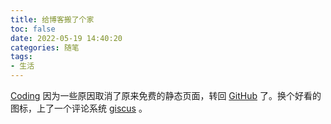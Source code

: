 ```yaml
---
title: 给博客搬了个家
toc: false
date: 2022-05-19 14:40:20
categories: 随笔
tags:
- 生活
---
```

[Coding](https://coding.net) 因为一些原因取消了原来免费的静态页面，转回 [GitHub](https://github.com) 了。换个好看的图标，上了一个评论系统 [giscus](https://giscus.app/zh-CN) 。
<!-- more -->